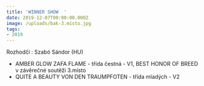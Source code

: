 ```yaml
---
title: 'WINNER SHOW  '
date: 2019-12-07T00:00:00.000Z
image: /uploads/bak-3.místo.jpg
tags:
- 2019
---
```

Rozhodčí : Szabó Sándor (HU)

- AMBER GLOW ZAFA FLAME - třída čestná - V1, BEST HONOR OF BREED  
v závěrečné soutěži 3.místo
- QUITE A BEAUTY VON DEN TRAUMPFOTEN - třída mladých - V2
